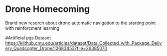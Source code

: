 # Drone Homecoming 
Brand new reserch about drone automatic navigation to the starting point with reinforcment learning

#Artificial pgs 
Dataset https://kilthub.cmu.edu/articles/dataset/Data_Collected_with_Package_Delivery_Quadcopter_Drone/12683453?file=26385070